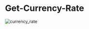 # Get-Currency-Rate
![currency_rate](https://user-images.githubusercontent.com/46265118/234101803-ea45b986-cae9-4782-860f-9c0748a7b9be.jpg)

